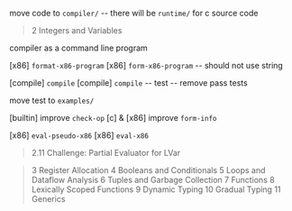 move code to `compiler/` -- there will be `runtime/` for c source code

> 2 Integers and Variables

compiler as a command line program

[x86] `format-x86-program`
[x86] `form-x86-program` -- should not use string

[compile] `compile`
[compile] `compile` -- test -- remove pass tests

move test to `examples/`

[builtin] improve `check-op`
[c] & [x86] improve `form-info`

[x86] `eval-pseudo-x86`
[x86] `eval-x86`

> 2.11 Challenge: Partial Evaluator for LVar

> 3 Register Allocation
> 4 Booleans and Conditionals
> 5 Loops and Dataflow Analysis
> 6 Tuples and Garbage Collection
> 7 Functions
> 8 Lexically Scoped Functions
> 9 Dynamic Typing
> 10 Gradual Typing
> 11 Generics
